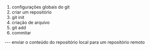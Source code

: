 1. configurações globais do git
2. criar um repositório
3. git init
4. criação de arquivo
5. git add <arquivo>
6. commitar

--- enviar o conteúdo do repositório local para um repositório remoto